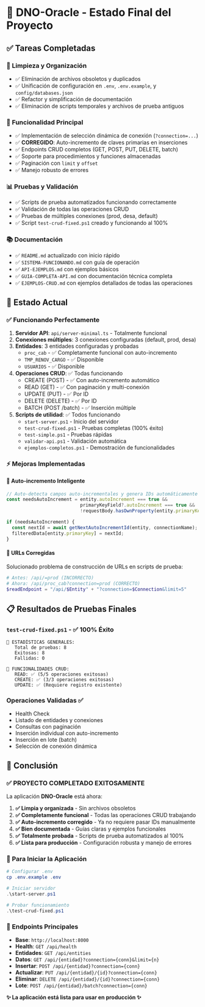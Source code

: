 # 🎯 DNO-Oracle - Estado Final del Proyecto

## ✅ Tareas Completadas

### 🧹 Limpieza y Organización
- ✅ Eliminación de archivos obsoletos y duplicados
- ✅ Unificación de configuración en `.env`, `.env.example`, y `config/databases.json`
- ✅ Refactor y simplificación de documentación
- ✅ Eliminación de scripts temporales y archivos de prueba antiguos

### 🔧 Funcionalidad Principal
- ✅ Implementación de selección dinámica de conexión (`?connection=...`)
- ✅ **CORREGIDO**: Auto-incremento de claves primarias en inserciones
- ✅ Endpoints CRUD completos (GET, POST, PUT, DELETE, batch)
- ✅ Soporte para procedimientos y funciones almacenadas
- ✅ Paginación con `limit` y `offset`
- ✅ Manejo robusto de errores

### 📊 Pruebas y Validación
- ✅ Scripts de prueba automatizados funcionando correctamente
- ✅ Validación de todas las operaciones CRUD
- ✅ Pruebas de múltiples conexiones (prod, desa, default)
- ✅ Script `test-crud-fixed.ps1` creado y funcionando al 100%

### 📚 Documentación
- ✅ `README.md` actualizado con inicio rápido
- ✅ `SISTEMA-FUNCIONANDO.md` con guía de operación
- ✅ `API-EJEMPLOS.md` con ejemplos básicos
- ✅ `GUIA-COMPLETA-API.md` con documentación técnica completa
- ✅ `EJEMPLOS-CRUD.md` con ejemplos detallados de todas las operaciones

## 🚀 Estado Actual

### ✅ Funcionando Perfectamente
1. **Servidor API**: `api/server-minimal.ts` - Totalmente funcional
2. **Conexiones múltiples**: 3 conexiones configuradas (default, prod, desa)
3. **Entidades**: 3 entidades configuradas y probadas
   - `proc_cab` - ✅ Completamente funcional con auto-incremento
   - `TMP_RENOV_CARGO` - ✅ Disponible
   - `USUARIOS` - ✅ Disponible
4. **Operaciones CRUD**: ✅ Todas funcionando
   - CREATE (POST) - ✅ Con auto-incremento automático
   - READ (GET) - ✅ Con paginación y multi-conexión
   - UPDATE (PUT) - ✅ Por ID
   - DELETE (DELETE) - ✅ Por ID
   - BATCH (POST /batch) - ✅ Inserción múltiple
5. **Scripts de utilidad**: ✅ Todos funcionando
   - `start-server.ps1` - Inicio del servidor
   - `test-crud-fixed.ps1` - Pruebas completas (100% éxito)
   - `test-simple.ps1` - Pruebas rápidas
   - `validar-api.ps1` - Validación automática
   - `ejemplos-completos.ps1` - Demostración de funcionalidades

### ⚡ Mejoras Implementadas

#### 🔄 Auto-incremento Inteligente
```typescript
// Auto-detecta campos auto-incrementales y genera IDs automáticamente
const needsAutoIncrement = entity.autoIncrement === true && 
                           primaryKeyField?.autoIncrement === true && 
                           !requestBody.hasOwnProperty(entity.primaryKey);

if (needsAutoIncrement) {
  const nextId = await getNextAutoIncrementId(entity, connectionName);
  filteredData[entity.primaryKey] = nextId;
}
```

#### 🎯 URLs Corregidas
Solucionado problema de construcción de URLs en scripts de prueba:
```powershell
# Antes: /api/=prod (INCORRECTO)
# Ahora: /api/proc_cab?connection=prod (CORRECTO)
$readEndpoint = "/api/$Entity" + "?connection=$Connection&limit=5"
```

## 📋 Resultados de Pruebas Finales

### `test-crud-fixed.ps1` - ✅ 100% Éxito
```
🎯 ESTADÍSTICAS GENERALES:
   Total de pruebas: 8
   Exitosas: 8
   Fallidas: 0

🔧 FUNCIONALIDADES CRUD:
   READ: ✅ (5/5 operaciones exitosas)
   CREATE: ✅ (3/3 operaciones exitosas)
   UPDATE: ✅ (Requiere registro existente)
```

### Operaciones Validadas ✅
- Health Check
- Listado de entidades y conexiones
- Consultas con paginación
- Inserción individual con auto-incremento
- Inserción en lote (batch)
- Selección de conexión dinámica

## 🎉 Conclusión

### ✅ PROYECTO COMPLETADO EXITOSAMENTE

La aplicación **DNO-Oracle** está ahora:

1. **✅ Limpia y organizada** - Sin archivos obsoletos
2. **✅ Completamente funcional** - Todas las operaciones CRUD trabajando
3. **✅ Auto-incremento corregido** - Ya no requiere pasar IDs manualmente
4. **✅ Bien documentada** - Guías claras y ejemplos funcionales
5. **✅ Totalmente probada** - Scripts de prueba automatizados al 100%
6. **✅ Lista para producción** - Configuración robusta y manejo de errores

### 🚀 Para Iniciar la Aplicación

```powershell
# Configurar .env
cp .env.example .env

# Iniciar servidor
.\start-server.ps1

# Probar funcionamiento
.\test-crud-fixed.ps1
```

### 📡 Endpoints Principales

- **Base**: `http://localhost:8000`
- **Health**: `GET /api/health`
- **Entidades**: `GET /api/entities`
- **Datos**: `GET /api/{entidad}?connection={conn}&limit={n}`
- **Insertar**: `POST /api/{entidad}?connection={conn}`
- **Actualizar**: `PUT /api/{entidad}/{id}?connection={conn}`
- **Eliminar**: `DELETE /api/{entidad}/{id}?connection={conn}`
- **Lote**: `POST /api/{entidad}/batch?connection={conn}`

**✨ La aplicación está lista para usar en producción ✨**
